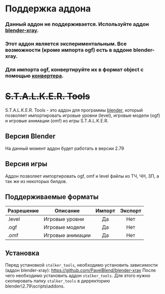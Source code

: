# Поддержка аддона

### Данный аддон не поддерживается. Используйте аддон [blender-xray](https://github.com/PavelBlend/blender-xray).
### Этот аддон является экспериментальным. Все возможности (кроме импорта ogf) есть в аддоне blender-xray.
### Для импорта ogf, конвертируйте их в формат object с помощью [конвертера](https://github.com/abramcumner/xray_re-tools/releases).

# ~~S.T.A.L.K.E.R. Tools~~

S.T.A.L.K.E.R. Tools - это аддон для программы [blender](http://www.blender.org/), который позволяет импортировать игровые уровни (level), игровые модели (ogf) и игровые анимации (omf) из игры S.T.A.L.K.E.R.

## Версия Blender

На данный момент аддон будет работать в версии 2.79

## Версия игры

Аддон позволяет импортировать ogf, omf и level файлы из ТЧ, ЧН, ЗП, а так же из некоторых билдов.

## Поддерживаемые форматы
| Разрешение | Описание         | Импорт | Экспорт |
|------------|------------------|:------:|:-------:|
| .level     | Игровые уровни   | Да     | Нет     |
| .ogf       | Игровые модели   | Да     | Нет     |
| .omf       | Игровые анимации | Да     | Нет     |

## Установка

Перед установкой `stalker_tools`, необходимо установить зависимости (аддон blender-xray):
https://github.com/PavelBlend/blender-xray
После чего необходимо установить аддон `stalker_tools`.
Для этого нужно скопировать папку `stalker_tools` в дирректорию blender\2.79\scripts\addons\.
